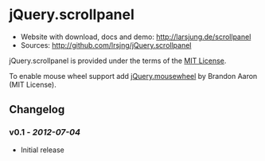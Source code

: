 # jQuery.scrollpanel

* Website with download, docs and demo: <http://larsjung.de/scrollpanel>
* Sources: <http://github.com/lrsjng/jQuery.scrollpanel>

jQuery.scrollpanel is provided under the terms of the [MIT License](http://github.com/lrsjng/jQuery.scrollpanel/blob/master/LICENSE.txt).

To enable mouse wheel support add [jQuery.mousewheel](http://github.com/brandonaaron/jquery-mousewheel) by Brandon Aaron (MIT License).

## Changelog


### v0.1 - *2012-07-04*

* Initial release
